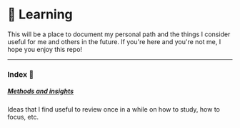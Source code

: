 # :pushpin: Learning
This will be a place to document my personal path and the things I consider useful for me and others in the future. If you're here and you're not me, I hope you enjoy this repo!

---

### Index :card_index:
##### [Methods and insights](methods_and_insights.md)
Ideas that I find useful to review once in a while on how to study, how to focus, etc.

